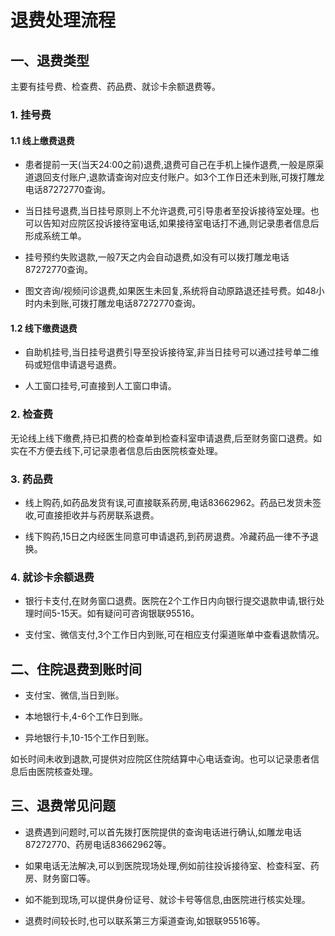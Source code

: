 # 退费处理流程

## 一、退费类型

主要有挂号费、检查费、药品费、就诊卡余额退费等。

### 1. 挂号费

#### 1.1 线上缴费退费

- 患者提前一天(当天24:00之前)退费,退费可自己在手机上操作退费,一般是原渠道退回支付账户,退款请查询对应支付账户。如3个工作日还未到账,可拨打雕龙电话87272770查询。

- 当日挂号退费,当日挂号原则上不允许退费,可引导患者至投诉接待室处理。也可以告知对应院区投诉接待室电话,如果接待室电话打不通,则记录患者信息后形成系统工单。

- 挂号预约失败退款,一般7天之内会自动退费,如没有可以拨打雕龙电话87272770查询。

- 图文咨询/视频问诊退费,如果医生未回复,系统将自动原路退还挂号费。如48小时内未到账,可拨打雕龙电话87272770查询。

#### 1.2 线下缴费退费

- 自助机挂号,当日挂号退费引导至投诉接待室,非当日挂号可以通过挂号单二维码或短信申请退号退费。

- 人工窗口挂号,可直接到人工窗口申请。

### 2. 检查费

无论线上线下缴费,持已扣费的检查单到检查科室申请退费,后至财务窗口退费。如实在不方便去线下,可记录患者信息后由医院核查处理。

### 3. 药品费

- 线上购药,如药品发货有误,可直接联系药房,电话83662962。药品已发货未签收,可直接拒收并与药房联系退费。

- 线下购药,15日之内经医生同意可申请退药,到药房退费。冷藏药品一律不予退换。

### 4. 就诊卡余额退费

- 银行卡支付,在财务窗口退费。医院在2个工作日内向银行提交退款申请,银行处理时间5-15天。如有疑问可咨询银联95516。

- 支付宝、微信支付,3个工作日内到账,可在相应支付渠道账单中查看退款情况。

## 二、住院退费到账时间

- 支付宝、微信,当日到账。

- 本地银行卡,4-6个工作日到账。 

- 异地银行卡,10-15个工作日到账。

如长时间未收到退款,可提供对应院区住院结算中心电话查询。也可以记录患者信息后由医院核查处理。

## 三、退费常见问题

- 退费遇到问题时,可以首先拨打医院提供的查询电话进行确认,如雕龙电话87272770、药房电话83662962等。

- 如果电话无法解决,可以到医院现场处理,例如前往投诉接待室、检查科室、药房、财务窗口等。

- 如不能到现场,可以提供身份证号、就诊卡号等信息,由医院进行核实处理。

- 退费时间较长时,也可以联系第三方渠道查询,如银联95516等。